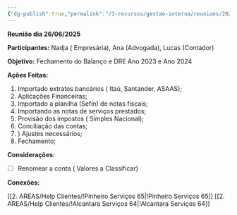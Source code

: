 ```yaml
---
{"dg-publish":true,"permalink":"/3-recursos/gestao-interna/reunioes/202506260900-reuniao-grupo-nadja/","dgPassFrontmatter":true,"created":"2025-06-26T09:12:02.083-03:00","updated":"2025-07-03T13:52:26.941-03:00"}
---
```



**Reunião dia 26/06/2025**

**Participantes:** Nadja ( Empresária), Ana (Advogada), Lucas (Contador)

**Objetivo:** Fechamento do Balanço e DRE Ano 2023 e Ano 2024

**Ações Feitas:**

1) Importado extratos bancários ( Itaú, Santander, ASAAS);
2) Aplicações Financeiras;
3) Importado a planilha (Sefin) de notas fiscais;
4) Importando as notas de serviços prestados;
5) Provisão dos impostos ( Simples Nacional);
6) Conciliação das contas;
7) ) Ajustes necessários;
8) Fechamento;

**Considerações:**


- [ ] Renomear a conta ( Valores a Classificar)



**Conexões:**

[[2. AREAS/Help Clientes/!Pinheiro Serviços 65\|!Pinheiro Serviços 65]]
[[2. AREAS/Help Clientes/!Alcantara Serviços 64\|!Alcantara Serviços 64]]